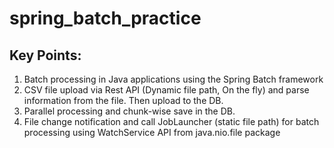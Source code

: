 # spring_batch_practice

## Key Points:

1. Batch processing in Java applications using the Spring Batch framework
2. CSV file upload via Rest API (Dynamic file path, On the fly) and parse information from the file. Then upload to the DB.
3. Parallel processing and chunk-wise save in the DB.
4. File change notification and call JobLauncher (static file path) for batch processing using WatchService API from java.nio.file package

